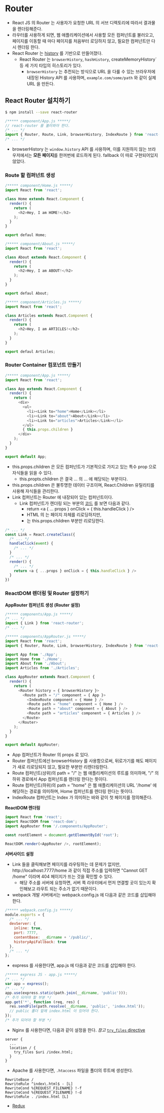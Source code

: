 # Router
- React JS 의 Router 는 사용자가 요청한 URL 의 서브 디렉토리에 따라서 결과물을 렌더링해준다.
- 라우터를 사용하게 되면, 웹 애플리케이션에서 사용할 모든 컴퍼넌트를 불러오고, 페이지를 이동할 때 마다 페이지를 처음부터 로딩하지 않고, 필요한 컴퍼넌트만 다시 렌더링 한다.
- React Router 는 [history](https://github.com/mjackson/history) 를 기반으로 만들어졌다.
  - React Router 는 `browserHistory`, `hashHistory`, createMemoryHistory` 등 세 가지 타입의 히스토리가 있다.
    - `browserHistory` 는 추천되는 방식으로 URL 을 다룰 수 있는 브라우저에 내장된 History API 를 사용하며, `example.com/some/path` 와 같이 실제 URL 을 만든다.

## React Router 설치하기
```sh
$ npm install --save react-router
```
```js
/***** component/App.js *****/
// react-router 를 불러와야 한다.
/* ... */
import { Router, Route, Link, browserHistory, IndexRoute } from 'react-router';
/* ... */
```
- browserHistory 는 `window.history` API 를 사용하며, 이를 지원하지 않는 브라우저에서는 **모든 페이지**를 한꺼번에 로드하게 된다. fallback 이 따로 구현되어있지 않았다.

### Route 할 컴퍼넌트 생성
```js
/***** component/Home.js *****/
import React from 'react';

class Home extends React.Component {
  render() {
    return (
      <h2>Hey, I am HOME!</h2>
    );
  }
}

export defaul Home;
```
```js
/***** component/About.js *****/
import React from 'react';

class About extends React.Component {
  render() {
    return (
      <h2>Hey, I am ABOUT!</h2>
    );
  }
}

export defaul About;
```
```js
/***** component/Articles.js *****/
import React from 'react';

class Articles extends React.Component {
  render() {
    return (
      <h2>Hey, I am ARTICLES!</h2>
    );
  }
}

export defaul Articles;
```

### Router Container 컴포넌트 만들기
```js
/***** component/App.js *****/
import React from 'react';

class App extends React.Component {
  render() {
    return (
      <div>
        <ul>
          <li><Link to="home">Home</Link></li>
          <li><Link to="about">About</Link></li>
          <li><Link to="articles">Articles</Link></li>
        </ul>
        { this.props.children }
      </div>
    );
  }
}

export default App;
```
- this.props.children 은 모든 컴퍼넌트가 기본적으로 가지고 있는 특수 prop 으로 자식들을 읽을 수 있다.
  - this.propts.children 은 결국 <Component>...</Component> 의 ... 에 해당되는 부분이다.
- this.props.children 은 불투명한 데이터 구조이며, React.Children 유틸리티를 사용해 자식들을 관리한다.
- Link 컴퍼넌트는 Router 에 내장되어 있는 컴퍼넌트이다.
  - Link 컴퍼넌트가 렌더링 되는 부분의 [코드](https://github.com/reactjs/react-router/blob/master/modules/Link.js) 를 보면 다음과 같다.
    - return <a { ... props } onClick = { this.handleClick } />
    - HTML 의 <a href="..."></a> 는 페이지 자체를 리로딩하지만,
    - <Link> 는 this.props.children 부분만 리로딩한다.
```js
/* ... */
const Link = React.createClass({
  /* ... */
  handleClick(event) {
    /* ... */
  }
  /* ... */
  render() {
    /* ... */
    return <a { ...props } onClick = { this.handleClick } />
  }
})
```

### ReactDOM 렌더링 및 Router 설정하기
__AppRouter 컴퍼넌트 생성 (Router 설정)__
```js
/***** components/App.js *****/
/* ... */
import { Link } from 'react-router';
/* ... */
```
```js
/***** components/AppRouter.js *****/
import React from 'react';
import { Router, Route, Link, browserHistory, IndexRoute } from 'react-router';

import App from './App';
import Home from './Home';
import About from './About';
import Articles from './Articles';

class AppRouter extends React.Component {
  render() {
    return (
      <Router history = { browserHistory }>
        <Route path = "/" component = { App }>
          <IndexRoute component = { Home } />
          <Route path = "home" component = { Home } />
          <Route path = "about" component = { About } />
          <Route path = "articles" component = { Articles } />
        </Route>
      </Router>
    );
  }
}

export default AppRouter;
```
- App 컴퍼넌트가 Router 의 props 로 있다.
- Router 컴퍼넌트에선 browserHistory 를 사용함으로써, 뒤로가기를 해도 페이지가 새로 리로딩되지 않고, 필요한 부분만 리렌더링한다.
- Route 컴퍼넌트(상위)의 path = "/" 는 웹 애플리케이션의 루트를 의미하며, "/" 의 하위 경로에서 App 컴퍼넌트를 렌더링 한다는 뜻이다.
- Route 컴퍼넌트(하위)의 path = "home" 은 웹 애플리케이션의 URL '/home' 에 해당하는 경로를 의미하며, Home 컴퍼넌트를 렌더링 한다는 뜻이다.
- IndexRoute 컴퍼넌트는 Index 가 의미하는 바와 같이 첫 페이지를 정의해준다.

__ReactDOM 렌더링__
```js
import React from 'react';
import ReactDOM from 'react-dom';
import AppRouter from '/.components/AppRouter';

const rootElement = document.getElementById('root');

ReactDOM.render(<AppRouter />, rootElement);
```

__서버사이드 설정__
- Link 들을 클릭해보면 페이지를 라우팅하는 데 문제가 없지만, http://localhost:7777/home 과 같이 직접 주소를 입력하면 "Cannot GET /home" 이라며 404 페이지가 뜨는 것을 확인할 수 있다.
  - 해당 주소를 서버에 요청하면, 서버 쪽 라우터에서 먼저 연결할 곳이 있는지 확인해보고 라우트 되는 주소가 없기 때문이다.
- webpack 개발 서버에서는 webpack.config.js 에 다음과 같은 코드를 삽입해야 한다.
```js
/***** webpack.config.js *****/
module.exports = {
  /* ... */
  devServer: {
    inline: true,
    port: 7777,
    contentBase: __dirname + '/public/',
    historyApiFallback: true
  },
  /* ... */
};
```
- express 를 사용한다면, app.js 에 다음과 같은 코드를 삽입해야 한다.
```js
/***** express JS - app.js *****/
/* ... */
var app = express();
/* ... */
app.use(express.static(path.join(__dirname, 'public')));
/* 추가 되어야 할 부분 */
app.get('*', function (req, res) {
  res.sendFile(path.resolve(__dirname, 'public', 'index.html'));
  // public 폴더 밑에 index.html 이 있어야 한다.
});
/* 추가 되어야 할 부분 */
```
- Nginx 를 사용한다면, 다음과 같이 설정을 한다. *참고* [`try_files` directive](http://nginx.org/en/docs/http/ngx_http_core_module.html#try_files)
```
server {
  ...
  location / {
    try_files $uri /index.html;
  }
}
```
- Apache 를 사용한다면, `.htaccess` 파일을 폴더의 루트에 생성한다.
```
RewriteBase /
RewriteRule ^index\.html$ - [L]
RewriteCond %{REQUEST_FILENAME} !-f
RewriteCond %{REQUEST_FILENAME} !-d
RewriteRule . /index.html [L]
```

- [Redux](https://github.com/wonism/front-end-study/blob/master/reactjs/chapter/08.redux.md)

